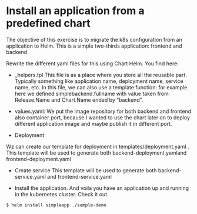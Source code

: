 #  Install an application from a predefined chart

The objective of this exercise is to migrate the k8s configuration from an application to Helm.
This is a simple two-thirds application: frontend and backend

Rewrite  the different yaml files for this using Chart Helm. You find here:

- _helpers.tpl
 This file is as a place where you store all the reusable part. Typically something like application name, deployment name, service name, etc. In this file, we can also use  a template function: for example here we defined  simplebackend.fullname with value taken from Release.Name and Chart.Name ended by “backend”. 


- values.yaml: 
We put the Image repository for both backend and frontend also container port, because I wanted to use the chart later on to deploy different application image and maybe publish it in different port.

- Deployment

Wz can create our template for deployment in templates/deployment.yaml . This template will be used to generate both backend-deployment.yamland frontend-deployment.yaml

- Create service
This template will be used to generate both backend-service.yaml and frontend-service.yaml 

- Install the application. And voila you have an application up and running in the kubernetes cluster. Check it out.
```sh
$ helm install simpleapp ./sample-demo
```